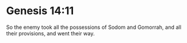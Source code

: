 # Genesis 14:11

So the enemy took all the possessions of Sodom and Gomorrah, and all their provisions, and went their way.
